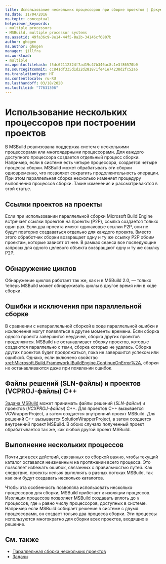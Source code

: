 ```yaml
---
title: Использование нескольких процессоров при сборке проектов | Документация Майкрософт
ms.date: 11/04/2016
ms.topic: conceptual
helpviewer_keywords:
- multiple processors
- MSBuild, multiple processor systems
ms.assetid: 49fa36c9-8e14-44f5-8a2b-34146cf6807b
author: ghogen
ms.author: ghogen
manager: jillfra
ms.workload:
- multiple
ms.openlocfilehash: f5dc62112324f7ad19c47b346ac8c1e3f86570b0
ms.sourcegitcommit: cc841df335d1d22d281871fe41e74238d2fc52a6
ms.translationtype: HT
ms.contentlocale: ru-RU
ms.lasthandoff: 03/18/2020
ms.locfileid: "77631306"
---
```

# <a name="use-multiple-processors-to-build-projects"></a>Использование нескольких процессоров при построении проектов

В MSBuild реализована поддержка систем с несколькими процессорами или многоядерными процессорами. Для каждого доступного процессора создается отдельный процесс сборки. Например, если в системе есть четыре процессора, создается четыре процесса сборки. MSBuild может обрабатывать эти сборки одновременно, что позволяет сократить продолжительность операции. При этом параллельная сборка несколько изменяет процедуру выполнения процессов сборки. Такие изменения и рассматриваются в этой статье.

## <a name="project-to-project-references"></a>Ссылки проектов на проекты

 Если при использовании параллельной сборки Microsoft Build Engine встречает ссылки проектов на проекты (P2P), ссылка создается только один раз. Если два проекта имеют одинаковые ссылки P2P, они не будут повторно создаваться отдельно для каждого проекта. Вместо этого обработчик сборки возвращает одну и ту же ссылку P2P обоим проектам, которые зависят от нее. В рамках сеанса все последующие запросы для одного целевого объекта возвращают одну и ту же ссылку P2P.

## <a name="cycle-detection"></a>Обнаружение циклов

 Обнаружение циклов работает так же, как и в MSBuild 2.0, — только теперь MSBuild может обнаруживать циклы в другое время или в ходе сборки.

## <a name="errors-and-exceptions-during-parallel-builds"></a>Ошибки и исключения при параллельной сборке

 В сравнении с непараллельной сборкой в ходе параллельной ошибки и исключения могут появляться в другие моменты времени. Если сборка одного проекта завершится неудачей, сборка других проектов продолжится. MSBuild не останавливает сборку проектов, которые создаются параллельно с теми, сборка которых не удалась. Сборка других проектов будет продолжаться, пока не завершится успехом или ошибкой. Однако, если включено свойство <xref:Microsoft.Build.Framework.IBuildEngine.ContinueOnError%2A>, сборки не останавливаются даже при появлении ошибок.

## <a name="c-project-vcxproj-and-solution-sln-files"></a>Файлы решений (SLN-файлы) и проектов (VCPROJ-файлы) C++

 [Задача MSBuild](../msbuild/msbuild-task.md) может принимать файлы решений (*SLN-файлы*) и проектов (*VCХPROJ-файлы*) C++. Для проектов C++ вызывается VCWrapperProject, а затем создается внутренний проект MSBuild. Для решений C++ вызывается SolutionWrapperProject, а затем создается внутренний проект MSBuild. В обоих случаях полученный проект обрабатывается так же, как любой другой проект MSBuild.

## <a name="multi-process-execution"></a>Выполнение нескольких процессов

 Почти для всех действий, связанных со сборкой важно, чтобы текущий каталог оставался неизменным на протяжении всего процесса. Это позволяет избежать ошибок, связанных с правильностью путей. Как следствие, проекты нельзя выполнять в разных потоках MSBuild, так как они будут создавать несколько каталогов.

 Чтобы эта особенность позволяла использовать несколько процессоров для сборки, MSBuild прибегает к изоляции процессов. Изоляция процессов позволяет MSBuild создавать вплоть до `n` процессов, где `n` равно числу процессоров, доступных в системе. Например если MSBuild собирает решение в системе с двумя процессорами, он создает только два процесса сборки. Эти процессы используются многократно для сборки всех проектов, входящих в решение.

## <a name="see-also"></a>См. также

- [Параллельная сборка нескольких проектов](../msbuild/building-multiple-projects-in-parallel-with-msbuild.md)
- [Задачи](../msbuild/msbuild-tasks.md)
